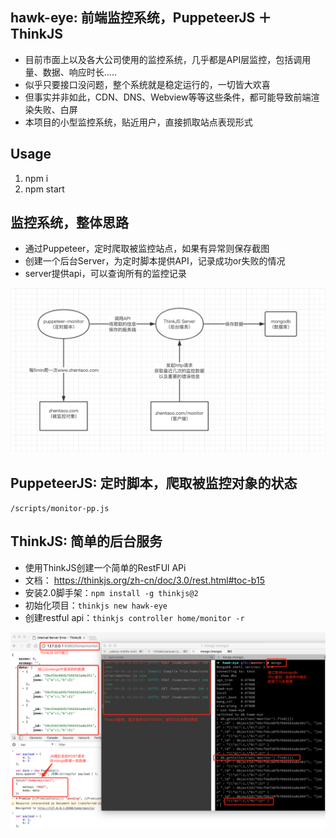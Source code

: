 ## hawk-eye: 前端监控系统，PuppeteerJS ＋ ThinkJS
- 目前市面上以及各大公司使用的监控系统，几乎都是API层监控，包括调用量、数据、响应时长.....
- 似乎只要接口没问题，整个系统就是稳定运行的，一切皆大欢喜
- 但事实并非如此，CDN、DNS、Webview等等这些条件，都可能导致前端渲染失败、白屏
- 本项目的小型监控系统，贴近用户，直接抓取站点表现形式

## Usage
1. npm i
2. npm start

## 监控系统，整体思路
- 通过Puppeteer，定时爬取被监控站点，如果有异常则保存截图
- 创建一个后台Server，为定时脚本提供API，记录成功or失败的情况
- server提供api，可以查询所有的监控记录

<img src ="./doc/zhentaoo.png">

## PuppeteerJS: 定时脚本，爬取被监控对象的状态
`/scripts/monitor-pp.js`


## ThinkJS: 简单的后台服务
- 使用ThinkJS创建一个简单的RestFUl APi
- 文档： https://thinkjs.org/zh-cn/doc/3.0/rest.html#toc-b15
- 安装2.0脚手架：`npm install -g thinkjs@2`
- 初始化项目：`thinkjs new hawk-eye`
- 创建restful api：`thinkjs controller home/monitor -r`

<img src ="./doc/think-mongo.png">
